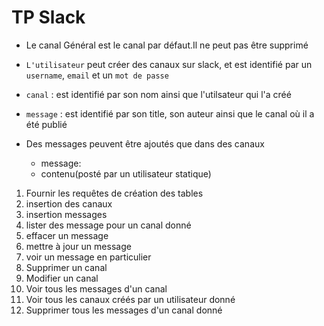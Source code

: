 # TP Slack

- Le canal Général est le canal par défaut.Il ne peut pas être supprimé
- `L'utilisateur` peut créer des canaux sur slack, et est identifié par un `username`, `email` et un `mot de passe`
- `canal` : est identifié par son nom ainsi que l'utilsateur qui l'a créé
- `message` : est identifié par son title, son auteur ainsi que le canal où il a été publié

- Des messages peuvent être ajoutés que dans des canaux
  - message:
  - contenu(posté par un utilisateur statique)

1. Fournir les requêtes de création des tables
2. insertion des canaux
3. insertion messages
4. lister des message pour un canal donné
5. effacer un message
6. mettre à jour un message
7. voir un message en particulier
8. Supprimer un canal
9. Modifier un canal
10. Voir tous les messages d'un canal
11. Voir tous les canaux créés par un utilisateur donné
12. Supprimer tous les messages d'un canal donné
